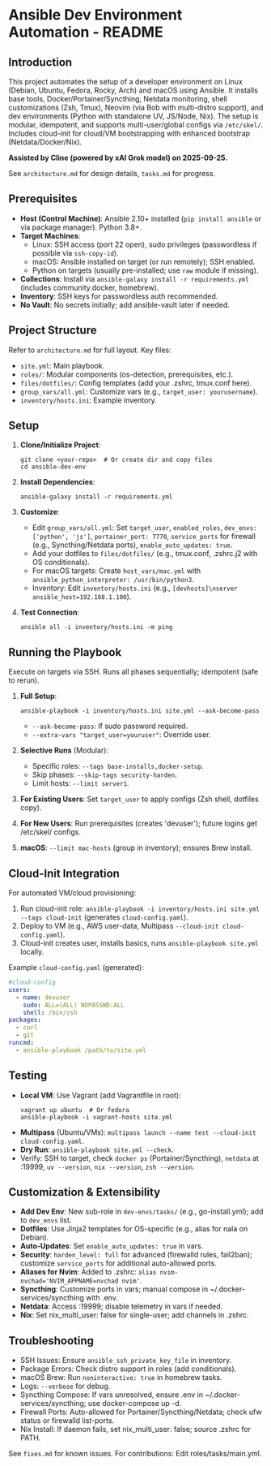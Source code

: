 # Ansible Dev Environment Automation - README

## Introduction
This project automates the setup of a developer environment on Linux (Debian, Ubuntu, Fedora, Rocky, Arch) and macOS using Ansible. It installs base tools, Docker/Portainer/Syncthing, Netdata monitoring, shell customizations (Zsh, Tmux), Neovim (via Bob with multi-distro support), and dev environments (Python with standalone UV, JS/Node, Nix). The setup is modular, idempotent, and supports multi-user/global configs via `/etc/skel/`. Includes cloud-init for cloud/VM bootstrapping with enhanced bootstrap (Netdata/Docker/Nix).

**Assisted by Cline (powered by xAI Grok model) on 2025-09-25.**

See `architecture.md` for design details, `tasks.md` for progress.

## Prerequisites
- **Host (Control Machine)**: Ansible 2.10+ installed (`pip install ansible` or via package manager). Python 3.8+.
- **Target Machines**:
  - Linux: SSH access (port 22 open), sudo privileges (passwordless if possible via `ssh-copy-id`).
  - macOS: Ansible installed on target (or run remotely); SSH enabled.
  - Python on targets (usually pre-installed; use `raw` module if missing).
- **Collections**: Install via `ansible-galaxy install -r requirements.yml` (includes community.docker, homebrew).
- **Inventory**: SSH keys for passwordless auth recommended.
- **No Vault**: No secrets initially; add ansible-vault later if needed.

## Project Structure
Refer to `architecture.md` for full layout. Key files:
- `site.yml`: Main playbook.
- `roles/`: Modular components (os-detection, prerequisites, etc.).
- `files/dotfiles/`: Config templates (add your .zshrc, tmux.conf here).
- `group_vars/all.yml`: Customize vars (e.g., `target_user: yourusername`).
- `inventory/hosts.ini`: Example inventory.

## Setup
1. **Clone/Initialize Project**:
   ```
   git clone <your-repo>  # Or create dir and copy files
   cd ansible-dev-env
   ```

2. **Install Dependencies**:
   ```
   ansible-galaxy install -r requirements.yml
   ```

3. **Customize**:
   - Edit `group_vars/all.yml`: Set `target_user`, `enabled_roles`, `dev_envs: ['python', 'js']`, `portainer_port: 7770`, `service_ports` for firewall (e.g., Syncthing/Netdata ports), `enable_auto_updates: true`.
   - Add your dotfiles to `files/dotfiles/` (e.g., tmux.conf, .zshrc.j2 with OS conditionals).
   - For macOS targets: Create `host_vars/mac.yml` with `ansible_python_interpreter: /usr/bin/python3`.
   - Inventory: Edit `inventory/hosts.ini` (e.g., `[devhosts]\nserver ansible_host=192.168.1.100`).

4. **Test Connection**:
   ```
   ansible all -i inventory/hosts.ini -m ping
   ```

## Running the Playbook
Execute on targets via SSH. Runs all phases sequentially; idempotent (safe to rerun).

1. **Full Setup**:
   ```
   ansible-playbook -i inventory/hosts.ini site.yml --ask-become-pass
   ```
   - `--ask-become-pass`: If sudo password required.
   - `--extra-vars "target_user=youruser"`: Override user.

2. **Selective Runs** (Modular):
   - Specific roles: `--tags base-installs,docker-setup`.
   - Skip phases: `--skip-tags security-harden`.
   - Limit hosts: `--limit server1`.

3. **For Existing Users**: Set `target_user` to apply configs (Zsh shell, dotfiles copy).
4. **For New Users**: Run prerequisites (creates 'devuser'); future logins get /etc/skel/ configs.
5. **macOS**: `--limit mac-hosts` (group in inventory); ensures Brew install.

## Cloud-Init Integration
For automated VM/cloud provisioning:
1. Run cloud-init role: `ansible-playbook -i inventory/hosts.ini site.yml --tags cloud-init` (generates `cloud-config.yaml`).
2. Deploy to VM (e.g., AWS user-data, Multipass `--cloud-init cloud-config.yaml`).
3. Cloud-init creates user, installs basics, runs `ansible-playbook site.yml` locally.

Example `cloud-config.yaml` (generated):
```yaml
#cloud-config
users:
  - name: devuser
    sudo: ALL=(ALL) NOPASSWD:ALL
    shell: /bin/zsh
packages:
  - curl
  - git
runcmd:
  - ansible-playbook /path/to/site.yml
```

## Testing
- **Local VM**: Use Vagrant (add Vagrantfile in root):
  ```
  vagrant up ubuntu  # Or fedora
  ansible-playbook -i vagrant-hosts site.yml
  ```
- **Multipass** (Ubuntu/VMs): `multipass launch --name test --cloud-init cloud-config.yaml`.
- **Dry Run**: `ansible-playbook site.yml --check`.
- Verify: SSH to target, check `docker ps` (Portainer/Syncthing), `netdata` at :19999, `uv --version`, `nix --version`, `zsh --version`.

## Customization & Extensibility
- **Add Dev Env**: New sub-role in `dev-envs/tasks/` (e.g., go-install.yml); add to `dev_envs` list.
- **Dotfiles**: Use Jinja2 templates for OS-specific (e.g., alias for nala on Debian).
- **Auto-Updates**: Set `enable_auto_updates: true` in vars.
- **Security**: `harden_level: full` for advanced (firewalld rules, fail2ban); customize `service_ports` for additional auto-allowed ports.
- **Aliases for Nvim**: Added to .zshrc: `alias nvim-nvchad='NVIM_APPNAME=nvchad nvim'`.
- **Syncthing**: Customize ports in vars; manual compose in ~/.docker-services/syncthing with .env.
- **Netdata**: Access :19999; disable telemetry in vars if needed.
- **Nix**: Set nix_multi_user: false for single-user; add channels in .zshrc.

## Troubleshooting
- SSH Issues: Ensure `ansible_ssh_private_key_file` in inventory.
- Package Errors: Check distro support in roles (add conditionals).
- macOS Brew: Run `noninteractive: true` in homebrew tasks.
- Logs: `--verbose` for debug.
- Syncthing Compose: If vars unresolved, ensure .env in ~/.docker-services/syncthing; use docker-compose up -d.
- Firewall Ports: Auto-allowed for Portainer/Syncthing/Netdata; check ufw status or firewalld list-ports.
- Nix Install: If daemon fails, set nix_multi_user: false; source .zshrc for PATH.

See `fixes.md` for known issues. For contributions: Edit roles/tasks/main.yml.

